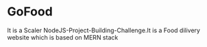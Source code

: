 # GoFood
It is a Scaler NodeJS-Project-Building-Challenge.It is a Food dilivery website which is based on MERN stack
